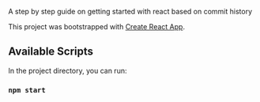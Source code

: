 A step by step guide on getting started with react based on commit history

This project was bootstrapped with [Create React App](https://github.com/facebook/create-react-app).

## Available Scripts

In the project directory, you can run:

### `npm start`

